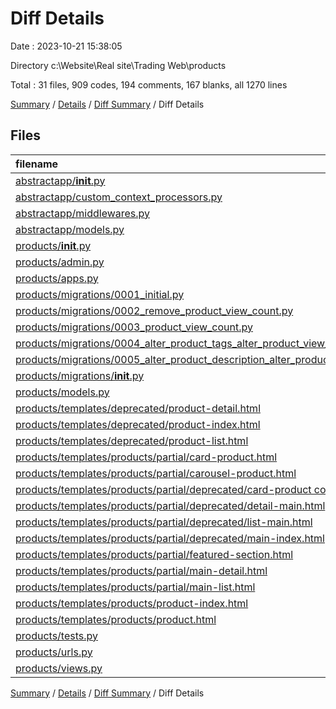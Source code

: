 # Diff Details

Date : 2023-10-21 15:38:05

Directory c:\\Website\\Real site\\Trading Web\\products

Total : 31 files,  909 codes, 194 comments, 167 blanks, all 1270 lines

[Summary](results.md) / [Details](details.md) / [Diff Summary](diff.md) / Diff Details

## Files
| filename | language | code | comment | blank | total |
| :--- | :--- | ---: | ---: | ---: | ---: |
| [abstractapp/__init__.py](/abstractapp/__init__.py) | Python | 0 | 0 | -1 | -1 |
| [abstractapp/custom_context_processors.py](/abstractapp/custom_context_processors.py) | Python | -26 | -5 | -10 | -41 |
| [abstractapp/middlewares.py](/abstractapp/middlewares.py) | Python | -19 | -28 | -18 | -65 |
| [abstractapp/models.py](/abstractapp/models.py) | Python | -32 | -4 | -9 | -45 |
| [products/__init__.py](/products/__init__.py) | Python | 0 | 0 | 1 | 1 |
| [products/admin.py](/products/admin.py) | Python | 59 | 19 | 24 | 102 |
| [products/apps.py](/products/apps.py) | Python | 4 | 0 | 3 | 7 |
| [products/migrations/0001_initial.py](/products/migrations/0001_initial.py) | Python | 174 | 1 | 6 | 181 |
| [products/migrations/0002_remove_product_view_count.py](/products/migrations/0002_remove_product_view_count.py) | Python | 11 | 1 | 5 | 17 |
| [products/migrations/0003_product_view_count.py](/products/migrations/0003_product_view_count.py) | Python | 19 | 1 | 5 | 25 |
| [products/migrations/0004_alter_product_tags_alter_product_view_count.py](/products/migrations/0004_alter_product_tags_alter_product_view_count.py) | Python | 32 | 1 | 5 | 38 |
| [products/migrations/0005_alter_product_description_alter_product_name.py](/products/migrations/0005_alter_product_description_alter_product_name.py) | Python | 17 | 1 | 5 | 23 |
| [products/migrations/__init__.py](/products/migrations/__init__.py) | Python | 0 | 0 | 1 | 1 |
| [products/models.py](/products/models.py) | Python | 106 | 38 | 37 | 181 |
| [products/templates/deprecated/product-detail.html](/products/templates/deprecated/product-detail.html) | HTML | 12 | 2 | 4 | 18 |
| [products/templates/deprecated/product-index.html](/products/templates/deprecated/product-index.html) | HTML | 25 | 2 | 1 | 28 |
| [products/templates/deprecated/product-list.html](/products/templates/deprecated/product-list.html) | HTML | 12 | 5 | 2 | 19 |
| [products/templates/products/partial/card-product.html](/products/templates/products/partial/card-product.html) | HTML | 31 | 0 | 1 | 32 |
| [products/templates/products/partial/carousel-product.html](/products/templates/products/partial/carousel-product.html) | HTML | 53 | 4 | 2 | 59 |
| [products/templates/products/partial/deprecated/card-product copy.html](/products/templates/products/partial/deprecated/card-product%20copy.html) | HTML | 155 | 98 | 34 | 287 |
| [products/templates/products/partial/deprecated/detail-main.html](/products/templates/products/partial/deprecated/detail-main.html) | HTML | 17 | 0 | 1 | 18 |
| [products/templates/products/partial/deprecated/list-main.html](/products/templates/products/partial/deprecated/list-main.html) | HTML | 25 | 0 | 3 | 28 |
| [products/templates/products/partial/deprecated/main-index.html](/products/templates/products/partial/deprecated/main-index.html) | HTML | 16 | 0 | 2 | 18 |
| [products/templates/products/partial/featured-section.html](/products/templates/products/partial/featured-section.html) | HTML | 49 | 0 | 1 | 50 |
| [products/templates/products/partial/main-detail.html](/products/templates/products/partial/main-detail.html) | HTML | 31 | 0 | 1 | 32 |
| [products/templates/products/partial/main-list.html](/products/templates/products/partial/main-list.html) | HTML | 10 | 0 | 1 | 11 |
| [products/templates/products/product-index.html](/products/templates/products/product-index.html) | HTML | 13 | 0 | 1 | 14 |
| [products/templates/products/product.html](/products/templates/products/product.html) | HTML | 16 | 0 | 1 | 17 |
| [products/tests.py](/products/tests.py) | Python | 1 | 1 | 2 | 4 |
| [products/urls.py](/products/urls.py) | Python | 7 | 3 | 3 | 13 |
| [products/views.py](/products/views.py) | Python | 91 | 54 | 53 | 198 |

[Summary](results.md) / [Details](details.md) / [Diff Summary](diff.md) / Diff Details
